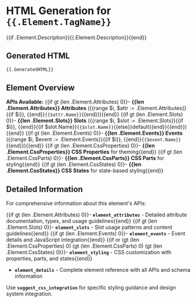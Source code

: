 # HTML Generation for `{{.Element.TagName}}`

{{if .Element.Description}}{{.Element.Description}}{{end}}

## Generated HTML

```html
{{.GeneratedHTML}}
```

## Element Overview

**APIs Available:**
{{if gt (len .Element.Attributes) 0}}- **{{len .Element.Attributes}} Attributes** ({{range $i, $attr := .Element.Attributes}}{{if $i}}, {{end}}`{{$attr.Name}}`{{end}}){{end}}
{{if gt (len .Element.Slots) 0}}- **{{len .Element.Slots}} Slots** ({{range $i, $slot := .Element.Slots}}{{if $i}}, {{end}}{{if $slot.Name}}`{{$slot.Name}}`{{else}}default{{end}}{{end}}){{end}}
{{if gt (len .Element.Events) 0}}- **{{len .Element.Events}} Events** ({{range $i, $event := .Element.Events}}{{if $i}}, {{end}}`{{$event.Name}}`{{end}}){{end}}
{{if gt (len .Element.CssProperties) 0}}- **{{len .Element.CssProperties}} CSS Properties** for theming{{end}}
{{if gt (len .Element.CssParts) 0}}- **{{len .Element.CssParts}} CSS Parts** for styling{{end}}
{{if gt (len .Element.CssStates) 0}}- **{{len .Element.CssStates}} CSS States** for state-based styling{{end}}

## Detailed Information

For comprehensive information about this element's APIs:

{{if gt (len .Element.Attributes) 0}}- **`element_attributes`** - Detailed attribute documentation, types, and usage guidelines{{end}}
{{if gt (len .Element.Slots) 0}}- **`element_slots`** - Slot usage patterns and content guidelines{{end}}
{{if gt (len .Element.Events) 0}}- **`element_events`** - Event details and JavaScript integration{{end}}
{{if or (gt (len .Element.CssProperties) 0) (gt (len .Element.CssParts) 0) (gt (len .Element.CssStates) 0)}}- **`element_styling`** - CSS customization with properties, parts, and states{{end}}
- **`element_details`** - Complete element reference with all APIs and schema information

Use **`suggest_css_integration`** for specific styling guidance and design system integration.